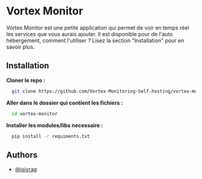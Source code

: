 # Vortex Monitor

Vortex Monitor est une petite application qui permet de voir en temps réel les services que vous aurais ajouter.
Il est disponible pour de l'auto hébergement, comment l'utiliser ?
Lisez la section "Installation" pour en savoir plus.


## Installation

**Cloner le repo :** 

```bash
  git clone https://github.com/Vortex-Monitoring-Self-hosting/vortex-monitor.git
```

**Aller dans le dossier qui contient les fichiers :**
```bash
  cd vortex-monitor
```

**Installer les modules/libs necessaire :**
```bash
  pip install -r requiments.txt
```


    
## Authors

- [@isivrag](https://www.github.com/isivrag)

